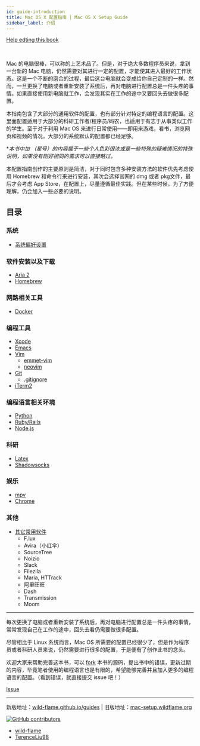 ```yaml
---
id: guide-introduction
title: Mac OS X 配置指南 | Mac OS X Setup Guide
sidebar_label: 介绍
---
```


<script type="text/javascript">
    window.location.href = "https://wild-flame.github.io/guides/docs/mac-os-setup-guide/guide-introduction";
</script>

<!-- Place this tag where you want the button to render. -->
<a class="github-button" href="https://github.com/wild-flame/mac-os-x-setup-guide/fork" data-icon="octicon-repo-forked" data-size="large" data-show-count="true" aria-label="Fork ntkme/github-buttons on GitHub">Help edting this book</a>

<br/>

Mac 的电脑很棒，可以称的上艺术品了。但是，对于绝大多数程序员来说，拿到一台新的 Mac 电脑，仍然需要对其进行一定的配置，才能使其进入最好的工作状态。这是一个不断的磨合的过程，最后这台电脑就会变成给你自己定制的一样。然而，一旦更换了电脑或者重新安装了系统后，再对电脑进行配置总是一件头疼的事情。如果直接使用新电脑就工作，会发现其实在工作的途中又要回头去做很多配置。

本指南包含了大部分的通用软件的配置，也有部分针对特定的编程语言的配置。这里面配置适用于大部分的科研工作者/程序员/码农，也适用于有志于从事类似工作的学生。至于对于利用 Mac OS 来进行日常使用——即用来游戏，看书，浏览网页和视频的情况，大部分的系统默认的配置都已经足够。 

<!-- 但本指南对于日常使用并非完全无用。尽管从整体上讲 Mac OS 的默认的设置已经相对合适了，但是仍有一些可以值得改进的细节，此种情况请酌情参考。 -->

**本书中加 *（星号）的内容属于一些个人色彩很浓或是一些特殊的疑难情况的特殊说明，如果没有刚好相同的需求可以直接略过。** 

本配置指南创作的主要原则是简洁，对于同时包含多种安装方法的软件优先考虑使用 Homebrew 和命令行来进行安装，其次会选择官网的 dmg 或者 pkg文件，最后才会考虑 App Store，在配置上，尽量遵循最佳实践。但在某些时候，为了方便理解，仍会加入一些必要的说明。


## 目录

### 系统

* [系统偏好设置](preference_and_settings/readme)

### 软件安装以及下载

* [Aria 2](aria_2/readme) 
* [Homebrew](homebrew)

### 网路相关工具

* [Docker](docker)

### 编程工具
* [Xcode](xcode)
* [Emacs](emacs)
* [Vim](vim)
  * [emmet-vim](vim/emmet-vim)
  * [neovim](vim/neovim)
* [Git](git)
   * [.gitignore](gitignore)
* [iTerm2](iTerm2/README) 

### 编程语言相关环境
* [Python](python)
* [Ruby/Rails](ruby)
* [Node.js](nodejs)

### 科研
* [Latex](latex)
* [Shadowsocks](shadowsocks)

### 娱乐

* [mpv](mpv)
* [Chrome](chrome.md)

### 其他

* [其它常用软件](Others)
    - F.lux
    - Avira（小红伞）
    - SourceTree 
    - Noizio
    - Slack
    - Filezila
    - Maria, HTTrack
    - 阿里旺旺
    - Dash
    - Transmission
    - Moom

---

每次更换了电脑或者重新安装了系统后，再对电脑进行配置总是一件头疼的事情，常常发现自己在工作的途中，回头去看仍需要做很多配置。

尽管相比于 Linux 系统而言，Mac OS 所需要的配置已经很少了，但是作为程序员或者科研人员来说，仍然需要进行很多的配置，于是便有了创作此书的念头。

欢迎大家来帮助完善这本书，可以 [fork]( https://github.com/wild-flame/mac-os-x-setup-guide) 本书的源码，提出书中的错误，更新过期的内容，毕竟笔者使用的编程语言也是有限的，希望能够完善并且加入更多的编程语言的配置。（看到错误，就直接提交 issue 吧！）

<!-- Place this tag where you want the button to render. -->
<a class="github-button" href="https://github.com/wild-flame/mac-os-x-setup-guide/issues" data-icon="octicon-issue-opened" data-size="large" data-show-count="true" aria-label="Issue ntkme/github-buttons on GitHub">Issue</a>

---

新版地址：[wild-flame.github.io/guides](https://wild-flame.github.io/guides) | 旧版地址：[mac-setup.wildflame.org](http://mac-setup.wildflame.org/)

[![GitHub contributors](https://img.shields.io/github/contributors/wild-flame/mac-os-x-setup-guide.svg?style=for-the-badge)](https://github.com/wild-flame/mac-os-x-setup-guide/graphs/contributors)

- [wild-flame](http://github.com/wild-flame)
- [TerenceLiu98](http://github.com/TerenceLiu98)

